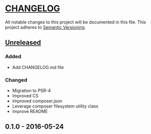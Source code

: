 # [CHANGELOG](http://keepachangelog.com/)
All notable changes to this project will be documented in this file.
This project adheres to [Semantic Versioning](http://semver.org/).

## [Unreleased][unreleased]

### Added
- Add CHANGELOG.md file

### Changed
- Migration to PSR-4
- Improved CS
- Improved composer.json
- Leverage composer filesystem utility class
- Improve README

## 0.1.0 - 2016-05-24

[unreleased]: https://github.com/ajgarlag/AjglComposerSymlinker/compare/0.1.0...master
